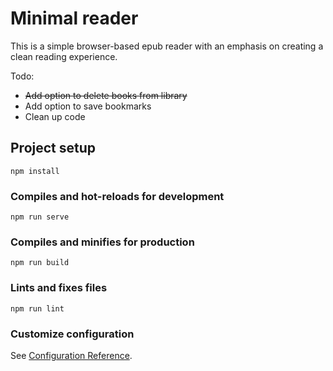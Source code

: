 # Minimal reader

This is a simple browser-based epub reader with an emphasis on creating a clean reading experience. 

Todo:
* ~~Add option to delete books from library~~
* Add option to save bookmarks
* Clean up code

## Project setup
```
npm install
```

### Compiles and hot-reloads for development
```
npm run serve
```

### Compiles and minifies for production
```
npm run build
```

### Lints and fixes files
```
npm run lint
```

### Customize configuration
See [Configuration Reference](https://cli.vuejs.org/config/).
